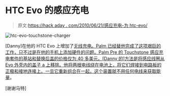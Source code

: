 # HTC Evo 的感应充电

> 原文:[https://hack aday . com/2010/06/21/感应充电-为 htc-evo/](https://hackaday.com/2010/06/21/inductive-charging-for-the-htc-evo/)

![](../Images/5e4b6a832303a60d3e732d85bf3d32eb.png "htc-evo-touchstone-charger")

[Danny]在他的 HTC Evo 上增加了[无线充电。Palm 已经替他完成了这项艰巨的工作，只不过是在他的手机上添加硬件的问题。Palm Pre 的 Touchstone 感应充电套件的基站和替换后盖的价格仅为 40 多美元。[Danny 的]方法是将感应线圈从 Evo 外壳内的盖子 a 上移除。他将两根电线绕在电池上，将它们焊接到电路板的正极和接地连接上。一旦它重新组合在一起，这个装置](http://www.goodandevo.net/2010/06/how-to-mod-htc-evo-4g-to-work-with-palm-touchstone-wireless-charger.html)[就不用任何电线来获取能量](http://hackaday.com/2009/11/18/look-ma-no-wires/)。

[谢谢马特]